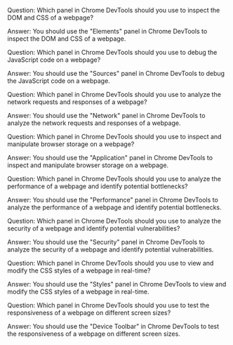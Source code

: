 Question: Which panel in Chrome DevTools should you use to inspect the
DOM and CSS of a webpage?

Answer: You should use the "Elements" panel in Chrome DevTools to
inspect the DOM and CSS of a webpage.

Question: Which panel in Chrome DevTools should you use to debug the
JavaScript code on a webpage?

Answer: You should use the "Sources" panel in Chrome DevTools to debug
the JavaScript code on a webpage.

Question: Which panel in Chrome DevTools should you use to analyze the
network requests and responses of a webpage?

Answer: You should use the "Network" panel in Chrome DevTools to
analyze the network requests and responses of a webpage.

Question: Which panel in Chrome DevTools should you use to inspect and
manipulate browser storage on a webpage?

Answer: You should use the "Application" panel in Chrome DevTools to
inspect and manipulate browser storage on a webpage.

Question: Which panel in Chrome DevTools should you use to analyze the
performance of a webpage and identify potential bottlenecks?

Answer: You should use the "Performance" panel in Chrome DevTools to
analyze the performance of a webpage and identify potential
bottlenecks.

Question: Which panel in Chrome DevTools should you use to analyze the
security of a webpage and identify potential vulnerabilities?

Answer: You should use the "Security" panel in Chrome DevTools to
analyze the security of a webpage and identify potential
vulnerabilities.

Question: Which panel in Chrome DevTools should you use to view and
modify the CSS styles of a webpage in real-time?

Answer: You should use the "Styles" panel in Chrome DevTools to view
and modify the CSS styles of a webpage in real-time.

Question: Which panel in Chrome DevTools should you use to test the
responsiveness of a webpage on different screen sizes?

Answer: You should use the "Device Toolbar" in Chrome DevTools to test
the responsiveness of a webpage on different screen sizes.